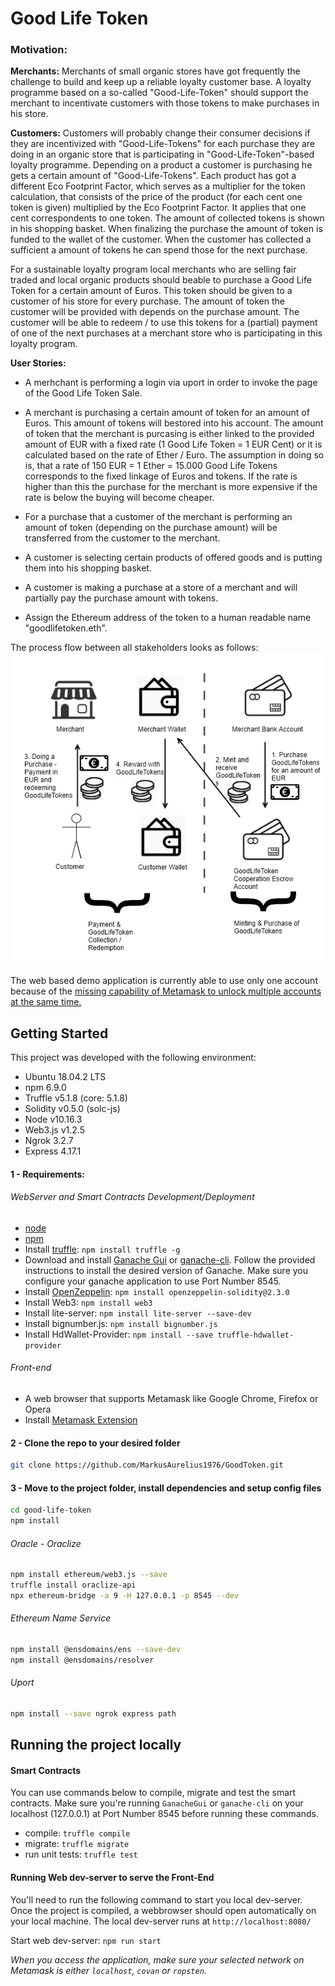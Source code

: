 # Good Life Token

### Motivation:

**Merchants:**
Merchants of small organic stores have got frequently the challenge to build and keep up a reliable loyalty customer base. A loyalty programme based on a so-called "Good-Life-Token" should support the merchant to incentivate customers with those tokens to make purchases in his store. 

**Customers:**
Customers will probably change their consumer decisions if they are incentivized with "Good-Life-Tokens" for each purchase they are doing in an organic store that is participating in "Good-Life-Token"-based loyalty programme. Depending on a product a customer is purchasing he gets a certain amount of "Good-Life-Tokens". Each product has got a different Eco Footprint Factor, which serves as a multiplier for the token calculation, that consists of the price of the product (for each cent one token is given) multiplied by the Eco Footprint Factor. It applies that one cent correspondents to one token. The amount of collected tokens is shown in his shopping basket. When finalizing the purchase the amount of token is funded to the wallet of the customer.
When the customer has collected a sufficient a amount of tokens he can spend those for the next purchase. 

For a sustainable loyalty program local merchants who are selling fair traded and local organic products should beable to purchase a Good Life Token for a certain amount of Euros. This token should be given to a customer of his store for every purchase. The amount of token the customer will be provided with depends on the purchase amount. The customer will be able to redeem / to use this tokens for a (partial) payment of one of the next purchases at a merchant store who is participating in this loyalty program.  

**User Stories:**
- A merhchant is performing a login via uport in order to invoke the page of the Good Life Token Sale.

- A merchant is purchasing a certain amount of token for an amount of Euros. This amount of tokens will bestored into his account.
  The amount of token that the merchant is purcasing is either linked to the provided amount of EUR with a fixed rate (1 Good Life Token = 1 EUR Cent) or it is calculated based on the rate of Ether / Euro. The assumption in doing so is, that a rate of 150 EUR = 1 Ether = 15.000 Good Life Tokens corresponds to the fixed linkage of Euros and tokens. If the rate is higher than this the purchase for the merchant is more expensive if the rate is below the buying will become cheaper.

- For a purchase that a customer of the merchant is performing an amount of token (depending on the purchase amount) will be transferred from the customer to the merchant.

- A customer is selecting certain products of offered goods and is putting them into his shopping basket.

- A customer is making a purchase at a store of a merchant and will partially pay the purchase amount with tokens.

- Assign the Ethereum address of the token to a human readable name "goodlifetoken.eth".

The process flow between all stakeholders looks as follows:
![Alt text](/src/images/GoodLifeToken_Flow_Chart.png?raw=true "Process Flow Chart")

The web based demo application is currently able to use only one account because of the [missing capability of Metamask to unlock multiple accounts at the same time.](https://medium.com/metamask/metamask-permissions-system-delay-retrospective-9c49d01039d6)

## Getting Started

This project was developed with the following environment:

- Ubuntu 18.04.2 LTS
- npm 6.9.0
- Truffle v5.1.8 (core: 5.1.8)
- Solidity v0.5.0 (solc-js)
- Node v10.16.3
- Web3.js v1.2.5
- Ngrok 3.2.7
- Express 4.17.1


#### 1 - Requirements:

###### WebServer and Smart Contracts Development/Deployment

- [node](https://nodejs.org)
- [npm](https://www.npmjs.com/)
- Install [truffle](https://www.trufflesuite.com/truffle): `npm install truffle -g`
- Download and install [Ganache Gui](https://www.trufflesuite.com/ganache) or [ganache-cli](https://www.npmjs.com/package/ganache-cli). Follow the provided instructions to install the desired version of Ganache. Make sure you configure your ganache application to use Port Number 8545.
- Install [OpenZeppelin](https://openzeppelin.com/contracts/): `npm install openzeppelin-solidity@2.3.0`
- Install Web3:  `npm install web3`
- Install lite-server: `npm install lite-server --save-dev`
- Install bignumber.js: `npm install bignumber.js`
- Install HdWallet-Provider: `npm install --save truffle-hdwallet-provider`


###### Front-end

- A web browser that supports Metamask like Google Chrome, Firefox or Opera
- Install [Metamask Extension](https://metamask.io/)

#### 2 - Clone the repo to your desired folder

```.sh
git clone https://github.com/MarkusAurelius1976/GoodToken.git 
```

#### 3 - Move to the project folder, install dependencies and setup config files

```.sh
cd good-life-token 
npm install
```

###### Oracle - Oraclize
```.sh
npm install ethereum/web3.js --save
truffle install oraclize-api
npx ethereum-bridge -a 9 -H 127.0.0.1 -p 8545 --dev
```

###### Ethereum Name Service
```.sh
npm install @ensdomains/ens --save-dev
npm install @ensdomains/resolver
```

###### Uport
```.sh
npm install --save ngrok express path
```

## Running the project locally

#### Smart Contracts

You can use commands below to compile, migrate and test the smart contracts. Make sure you're running `GanacheGui` or `ganache-cli` on your localhost (127.0.0.1) at Port Number 8545 before running these commands.

- compile: `truffle compile`
- migrate: `truffle migrate`
- run unit tests: `truffle test`

#### Running Web dev-server to serve the Front-End

You'll need to run the following command to start you local dev-server. Once the project is compiled, a webbrowser should open automatically on your local machine. The local dev-server runs at `http://localhost:8080/`

Start web dev-server: `npm run start`

*When you access the application, make sure your selected network on Metamask is either `localhost`, `covan` or `ropsten`.*

